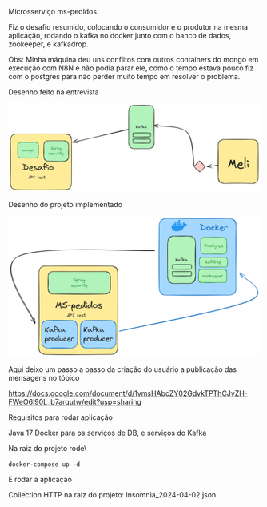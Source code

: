 Microsserviço ms-pedidos

Fiz o desafio resumido, colocando o consumidor e o produtor na mesma aplicação, rodando o kafka no docker junto com o banco de dados, zookeeper, e kafkadrop.

Obs: Minha máquina deu uns conflitos com outros containers do mongo em execução com N8N e não podia parar ele, como o tempo estava pouco fiz com o postgres para não perder muito tempo em resolver o problema.

Desenho feito na entrevista

![Desenho entrevista](images/desenho-entrevista.png)

Desenho do projeto implementado

![Desenho entrevista](images/desenho-projeto.png)

Aqui deixo um passo a passo da criação do usuário a publicação das mensagens no tópico

https://docs.google.com/document/d/1vmsHAbcZY02GdvkTPThCJvZH-FWeO6l90L_b7arqutw/edit?usp=sharing


Requisitos para rodar aplicação

Java 17
Docker para os serviços de DB, e serviços do Kafka

Na raiz do projeto rode\

`docker-compose up -d`

E rodar a aplicação


Collection HTTP na raiz do projeto: Insomnia_2024-04-02.json
